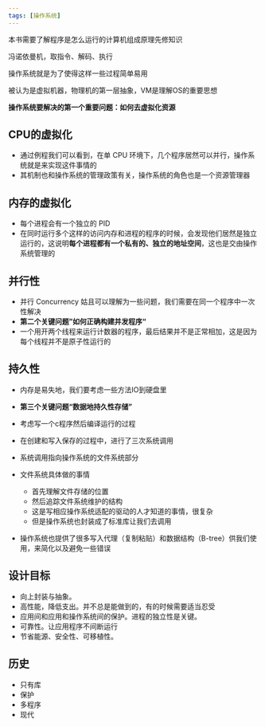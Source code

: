 ```yaml
---
tags: [操作系统]
---
```






本书需要了解程序是怎么运行的计算机组成原理先修知识

冯诺依曼机，取指令、解码、执行

操作系统就是为了使得这样一些过程简单易用

被认为是虚拟机器，物理机的第一层抽象，VM是理解OS的重要思想

**操作系统要解决的第一个重要问题：如何去虚拟化资源**





## CPU的虚拟化

- 通过例程我们可以看到，在单 CPU 环境下，几个程序居然可以并行，操作系统就是来实现这件事情的
- 其机制也和操作系统的管理政策有关，操作系统的角色也是一个资源管理器



## 内存的虚拟化

- 每个进程会有一个独立的 PID
- 在同时运行多个这样的访问内存和进程的程序的时候，会发现他们居然是独立运行的，这说明**每个进程都有一个私有的、独立的地址空间**，这也是交由操作系统管理的 



## 并行性

- 并行 Concurrency 姑且可以理解为一些问题，我们需要在同一个程序中一次性解决
- **第二个关键问题”如何正确构建并发程序“**
- 一个用开两个线程来运行计数器的程序，最后结果并不是正常相加，这是因为每个线程并不是原子性运行的



## 持久性

- 内存是易失地，我们要考虑一些方法IO到硬盘里

- **第三个关键问题“数据地持久性存储”**
- 考虑写一个c程序然后编译运行的过程
- 在创建和写入保存的过程中，进行了三次系统调用
- 系统调用指向操作系统的文件系统部分
- 文件系统具体做的事情
  - 首先理解文件存储的位置
  - 然后追踪文件系统维护的结构
  - 这是写相应操作系统适配的驱动的人才知道的事情，很复杂
  - 但是操作系统也封装成了标准库让我们去调用
- 操作系统也提供了很多写入代理（复制粘贴）和数据结构（B-tree）供我们使用，来简化以及避免一些错误





 ## 设计目标

- 向上封装与抽象。
- 高性能，降低支出。并不总是能做到的，有的时候需要适当忍受
- 应用间和应用和操作系统间的保护。进程的独立性是关键。
- 可靠性。让应用程序不间断运行
- 节省能源、安全性、可移植性。





## 历史

- 只有库
- 保护
- 多程序
- 现代
